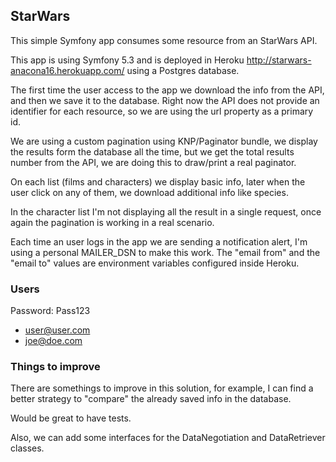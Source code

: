 ## StarWars

This simple Symfony app consumes some resource from an StarWars API.

This app is using Symfony 5.3 and is deployed in Heroku http://starwars-anacona16.herokuapp.com/ using a Postgres database.

The first time the user access to the app we download the info from the API, and then we save it to the database.
Right now the API does not provide an identifier for each resource, so we are using the url property as a primary id.

We are using a custom pagination using KNP/Paginator bundle, we display the results form the database all the time, but
we get the total results number from the API, we are doing this to draw/print a real paginator.

On each list (films and characters) we display basic info, later when the user click on any of them, we download
additional info like species.

In the character list I'm not displaying all the result in a single request, once again the pagination is working in a
real scenario.

Each time an user logs in the app we are sending a notification alert, I'm using a personal MAILER_DSN to make this work.
The "email from" and the "email to" values are environment variables configured inside Heroku. 

### Users

Password: Pass123

- user@user.com
- joe@doe.com

### Things to improve

There are somethings to improve in this solution, for example, I can find a better strategy to "compare" the already 
saved info in the database.

Would be great to have tests.

Also, we can add some interfaces for the DataNegotiation and DataRetriever classes. 
